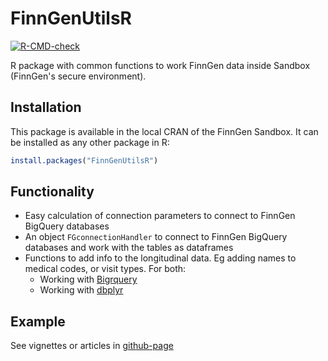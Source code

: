 
# FinnGenUtilsR

<!-- badges: start -->
[![R-CMD-check](https://github.com/FINNGEN/FinnGenUtilsR/actions/workflows/R-CMD-check.yaml/badge.svg)](https://github.com/FINNGEN/FinnGenUtilsR/actions/workflows/R-CMD-check.yaml)
<!-- badges: end -->

R package with common functions to work FinnGen data inside Sandbox (FinnGen's secure environment).

## Installation

This package is available in the local CRAN of the FinnGen Sandbox. It can be installed as any other package in R:

``` r
install.packages("FinnGenUtilsR")
```

## Functionality 

- Easy calculation of connection parameters to connect to FinnGen BigQuery databases
- An object `FGconnectionHandler` to connect to FinnGen BigQuery databases and work with the tables as dataframes
- Functions to add info to the longitudinal data. Eg adding names to medical codes, or visit types. For both:
  - Working with [Bigrquery](https://bigrquery.r-dbi.org/) 
  - Working with [dbplyr](https://dbplyr.tidyverse.org/) 


## Example

See vignettes or articles in [github-page](https://finngen.github.io/FinnGenUtilsR/)

 
